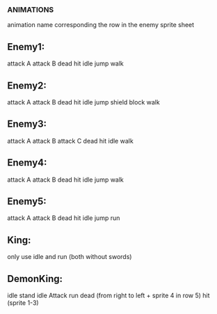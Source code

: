 ### ANIMATIONS
animation name corresponding the row in the enemy sprite sheet

## Enemy1:
attack A
attack B
dead
hit
idle
jump
walk

## Enemy2:
attack A
attack B
dead
hit
idle
jump
shield block
walk

## Enemy3:
attack A
attack B
attack C
dead
hit
idle
walk

## Enemy4:
attack A
attack B
dead
hit
idle
jump
walk

## Enemy5:
attack A
attack B
dead
hit
idle
jump
run

## King:
only use idle and run (both without swords)

## DemonKing:
idle stand
idle Attack
run
dead (from right to left + sprite 4 in row 5)
hit (sprite 1-3)